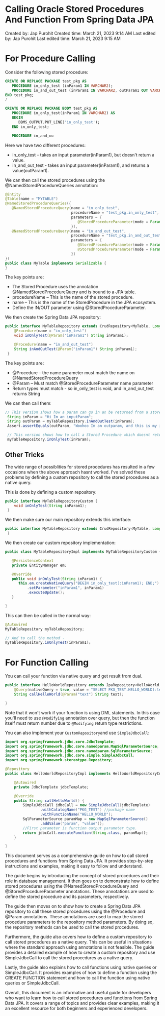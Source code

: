 # Calling Oracle Stored Procedures And Function From Spring Data JPA

Created by: Jap Purohit
Created time: March 21, 2023 9:14 AM
Last edited by: Jap Purohit
Last edited time: March 21, 2023 9:15 AM

# For Procedure Calling
Consider the following stored procedure:

```sql
CREATE OR REPLACE PACKAGE test_pkg AS
   PROCEDURE in_only_test (inParam1 IN VARCHAR2);
   PROCEDURE in_and_out_test (inParam1 IN VARCHAR2, outParam1 OUT VARCHAR2);
END test_pkg;
/

CREATE OR REPLACE PACKAGE BODY test_pkg AS
   PROCEDURE in_only_test(inParam1 IN VARCHAR2) AS
   BEGIN
      DBMS_OUTPUT.PUT_LINE('in_only_test');
   END in_only_test;

   PROCEDURE in_and_ou
```

Here we have two different procedures:

- in_only_test - takes an input parameter(inParam1), but doesn't return a value.
- in_and_out_test - takes an input parameter(inParam1), and returns a value(outParam1).

We can then call the stored procedures using the @NamedStoredProcedureQueries annotation:

```java
@Entity
@Table(name = "MYTABLE")
@NamedStoredProcedureQueries({
   @NamedStoredProcedureQuery(name = "in_only_test", 
                              procedureName = "test_pkg.in_only_test",
                              parameters = {
                                 @StoredProcedureParameter(mode = ParameterMode.IN, name = "inParam1", type = String.class)
                              }),
   @NamedStoredProcedureQuery(name = "in_and_out_test", 
                              procedureName = "test_pkg.in_and_out_test",
                              parameters = {
                                 @StoredProcedureParameter(mode = ParameterMode.IN, name = "inParam1", type = String.class),
                                 @StoredProcedureParameter(mode = ParameterMode.OUT, name = "outParam1", type = String.class)
                              })
})
public class MyTable implements Serializable {
}
```

The key points are:

- The Stored Procedure uses the annotation @NamedStoredProcedureQuery and is bound to a JPA table.
- procedureName – This is the name of the stored procedure.
- name – This is the name of the StoredProcedure in the JPA ecosystem.
- Define the IN/OUT parameter using @StoredProcedureParameter.

We then create the Spring Data JPA repository:

```java
public interface MyTableRepository extends CrudRepository<MyTable, Long> {
    @Procedure(name = "in_only_test")
    void inOnlyTest(@Param("inParam1") String inParam1);

    @Procedure(name = "in_and_out_test")
    String inAndOutTest(@Param("inParam1") String inParam1);
 }
```

The key points are:

- @Procedure – the name parameter must match the name on @NamedStoredProcedureQuery
- @Param – Must match @StoredProcedureParameter name parameter
- Return types must match - so in_only_test is void, and in_and_out_test returns String

We can then call them:

```java
// This version shows how a param can go in an be returned from a stored procedure
 String inParam = "Hi Im an inputParam";
 String outParam = myTableRepository.inAndOutTest(inParam);
 Assert.assertEquals(outParam, "Woohoo Im an outparam, and this is my inparam Hi Im an inputParam");

 // This version shows how to call a Stored Procedure which doesnt return any parameter -
 myTableRepository.inOnlyTest(inParam);
```

## Other Tricks

The wide range of possiblities for stored procedures has resulted in a few occasions when the above approach hasnt worked. I've solved these problems by defining a custom repository to call the stored procedures as a native query.

This is done by defining a custom repository:

```java
public interface MyTableRepositoryCustom {
    void inOnlyTest(String inParam1);
 }
```

We then make sure our main repository extends this interface:

```java
public interface MyTableRepository extends CrudRepository<MyTable, Long>, MyTableRepositoryCustom {
 }
```

We then create our custom repository implementation:

```java
public class MyTableRepositoryImpl implements MyTableRepositoryCustom {

   @PersistenceContext
   private EntityManager em;

   @Override
   public void inOnlyTest(String inParam1) {
      this.em.createNativeQuery("BEGIN in_only_test(:inParam1); END;")
          .setParameter("inParam1", inParam1)
          .executeUpdate();
   }

}
```

This can then be called in the normal way:

```java
@Autowired
MyTableRepository myTableRepository;

// And to call the method -
myTableRepository.inOnlyTest(inParam1);
```

# For Function Calling

You can call your function via native query and get result from dual.

```java
public interface HelloWorldRepository extends JpaRepository<HelloWorld, Long> {
    @Query(nativeQuery = true, value = "SELECT PKG_TEST.HELLO_WORLD(:text) FROM dual")
    String callHelloWorld(@Param("text") String text);

}
```

Note that it won't work if your function is using DML statements. In this case you'll need to use `@Modifying` annotation over query, but then the function itself must return number due to `@Modifying` return type restrictions.

You can also implement your `CustomRepository`and use `SimpleJdbcCall`:

```java
import org.springframework.jdbc.core.JdbcTemplate;
import org.springframework.jdbc.core.namedparam.MapSqlParameterSource;
import org.springframework.jdbc.core.namedparam.SqlParameterSource;
import org.springframework.jdbc.core.simple.SimpleJdbcCall;
import org.springframework.stereotype.Repository;

@Repository
public class HelloWorldRepositoryImpl implements HelloWorldRepositoryCustom {

    @Autowired
    private JdbcTemplate jdbcTemplate;

    @Override
    public String callHelloWorld() {
        SimpleJdbcCall jdbcCall = new SimpleJdbcCall(jdbcTemplate)
                .withCatalogName("PKG_TEST") //package name
                .withFunctionName("HELLO_WORLD");
        SqlParameterSource paramMap = new MapSqlParameterSource()
                .addValue("param", "value"));
        //First parameter is function output parameter type.
        return jdbcCall.executeFunction(String.class, paramMap));
    }

}
```

This document serves as a comprehensive guide on how to call stored procedures and functions from Spring Data JPA. It provides step-by-step instructions and examples, making it easy to follow and understand.

The guide begins by introducing the concept of stored procedures and their role in database management. It then goes on to demonstrate how to define stored procedures using the @NamedStoredProcedureQuery and @StoredProcedureParameter annotations. These annotations are used to define the stored procedure and its parameters, respectively.

The guide then moves on to show how to create a Spring Data JPA repository to call these stored procedures using the @Procedure and @Param annotations. These annotations are used to map the stored procedure parameters to the repository method parameters. By doing so, the repository methods can be used to call the stored procedures.

Furthermore, the guide also covers how to define a custom repository to call stored procedures as a native query. This can be useful in situations where the standard approach using annotations is not feasible. The guide provides a detailed example of how to create a custom repository and use SimpleJdbcCall to call the stored procedures as a native query.

Lastly, the guide also explains how to call functions using native queries or SimpleJdbcCall. It provides examples of how to define a function using the CREATE FUNCTION statement and how to call the function using native queries or SimpleJdbcCall.

Overall, this document is an informative and useful guide for developers who want to learn how to call stored procedures and functions from Spring Data JPA. It covers a range of topics and provides clear examples, making it an excellent resource for both beginners and experienced developers.

